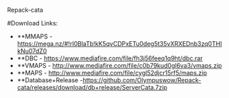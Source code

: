 Repack-cata

#Download Links:
- **MMAPS	- https://mega.nz/#!rI0BlaTb!kK5qvCDPxETu0deg5t35vXRXEDnb3zq0THIkNu07dZ0
- **DBC 	- https://www.mediafire.com/file/fh3j56feeq1q9ht/dbc.rar
- **VMAPS	- http://www.mediafire.com/file/c0b79kud0gl6va3/vmaps.zip
- **MAPS	- http://www.mediafire.com/file/cygl52djcr15rf5/maps.zip
- **Database+Release -https://github.com/Olympuswow/Repack-cata/releases/download/db+release/ServerCata.7zip
